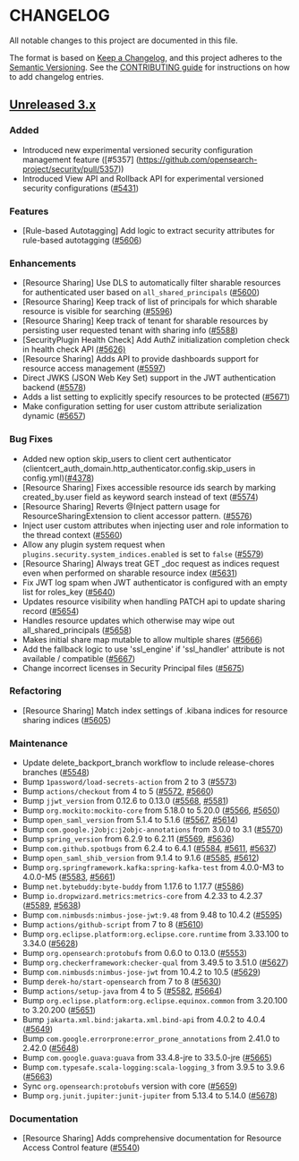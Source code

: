 # CHANGELOG
All notable changes to this project are documented in this file.

The format is based on [Keep a Changelog](https://keepachangelog.com/en/1.0.0/), and this project adheres to the [Semantic Versioning](https://semver.org/spec/v2.0.0.html). See the [CONTRIBUTING guide](./CONTRIBUTING.md#Changelog) for instructions on how to add changelog entries.

## [Unreleased 3.x]
### Added
- Introduced new experimental versioned security configuration management feature ([#5357] (https://github.com/opensearch-project/security/pull/5357))
- Introduced View API and Rollback API for experimental versioned security configurations ([#5431](https://github.com/opensearch-project/security/pull/5431))

### Features

* [Rule-based Autotagging] Add logic to extract security attributes for rule-based autotagging ([#5606](https://github.com/opensearch-project/security/pull/5606))

### Enhancements

- [Resource Sharing] Use DLS to automatically filter sharable resources for authenticated user based on `all_shared_principals` ([#5600](https://github.com/opensearch-project/security/pull/5600))
- [Resource Sharing] Keep track of list of principals for which sharable resource is visible for searching ([#5596](https://github.com/opensearch-project/security/pull/5596))
- [Resource Sharing] Keep track of tenant for sharable resources by persisting user requested tenant with sharing info ([#5588](https://github.com/opensearch-project/security/pull/5588))
- [SecurityPlugin Health Check] Add AuthZ initialization completion check in health check API [(#5626)](https://github.com/opensearch-project/security/pull/5626)
- [Resource Sharing] Adds API to provide dashboards support for resource access management ([#5597](https://github.com/opensearch-project/security/pull/5597))
- Direct JWKS (JSON Web Key Set) support in the JWT authentication backend ([#5578](https://github.com/opensearch-project/security/pull/5578))
- Adds a list setting to explicitly specify resources to be protected ([#5671](https://github.com/opensearch-project/security/pull/5671))
- Make configuration setting for user custom attribute serialization dynamic ([#5657](https://github.com/opensearch-project/security/pull/5657))

### Bug Fixes

- Added new option skip_users to client cert authenticator  (clientcert_auth_domain.http_authenticator.config.skip_users in config.yml)([#4378](https://github.com/opensearch-project/security/pull/5525))
- [Resource Sharing] Fixes accessible resource ids search by marking created_by.user field as keyword search instead of text ([#5574](https://github.com/opensearch-project/security/pull/5574))
- [Resource Sharing] Reverts @Inject pattern usage for ResourceSharingExtension to client accessor pattern. ([#5576](https://github.com/opensearch-project/security/pull/5576))
- Inject user custom attributes when injecting user and role information to the thread context ([#5560](https://github.com/opensearch-project/security/pull/5560))
- Allow any plugin system request when `plugins.security.system_indices.enabled` is set to `false` ([#5579](https://github.com/opensearch-project/security/pull/5579))
- [Resource Sharing] Always treat GET _doc request as indices request even when performed on sharable resource index ([#5631](https://github.com/opensearch-project/security/pull/5631))
- Fix JWT log spam when JWT authenticator is configured with an empty list for roles_key ([#5640](https://github.com/opensearch-project/security/pull/5640))
- Updates resource visibility when handling PATCH api to update sharing record ([#5654](https://github.com/opensearch-project/security/pull/5654))
- Handles resource updates which otherwise may wipe out all_shared_principals ([#5658](https://github.com/opensearch-project/security/pull/5658))
- Makes initial share map mutable to allow multiple shares ([#5666](https://github.com/opensearch-project/security/pull/5666))
- Add the fallback logic to use 'ssl_engine' if 'ssl_handler' attribute is not available / compatible ([#5667](https://github.com/opensearch-project/security/pull/5667))
- Change incorrect licenses in Security Principal files ([#5675](https://github.com/opensearch-project/security/pull/5675))

### Refactoring

- [Resource Sharing] Match index settings of .kibana indices for resource sharing indices ([#5605](https://github.com/opensearch-project/security/pull/5605))

### Maintenance
- Update delete_backport_branch workflow to include release-chores branches ([#5548](https://github.com/opensearch-project/security/pull/5548))
- Bump `1password/load-secrets-action` from 2 to 3 ([#5573](https://github.com/opensearch-project/security/pull/5573))
- Bump `actions/checkout` from 4 to 5 ([#5572](https://github.com/opensearch-project/security/pull/5572), [#5660](https://github.com/opensearch-project/security/pull/5660))
- Bump `jjwt_version` from 0.12.6 to 0.13.0 ([#5568](https://github.com/opensearch-project/security/pull/5568), [#5581](https://github.com/opensearch-project/security/pull/5581))
- Bump `org.mockito:mockito-core` from 5.18.0 to 5.20.0 ([#5566](https://github.com/opensearch-project/security/pull/5566), [#5650](https://github.com/opensearch-project/security/pull/5650))
- Bump `open_saml_version` from 5.1.4 to 5.1.6 ([#5567](https://github.com/opensearch-project/security/pull/5567), [#5614](https://github.com/opensearch-project/security/pull/5614))
- Bump `com.google.j2objc:j2objc-annotations` from 3.0.0 to 3.1 ([#5570](https://github.com/opensearch-project/security/pull/5570))
- Bump `spring_version` from 6.2.9 to 6.2.11 ([#5569](https://github.com/opensearch-project/security/pull/5569), [#5636](https://github.com/opensearch-project/security/pull/5636))
- Bump `com.github.spotbugs` from 6.2.4 to 6.4.1 ([#5584](https://github.com/opensearch-project/security/pull/5584), [#5611](https://github.com/opensearch-project/security/pull/5611), [#5637](https://github.com/opensearch-project/security/pull/5637))
- Bump `open_saml_shib_version` from 9.1.4 to 9.1.6 ([#5585](https://github.com/opensearch-project/security/pull/5585), [#5612](https://github.com/opensearch-project/security/pull/5612))
- Bump `org.springframework.kafka:spring-kafka-test` from 4.0.0-M3 to 4.0.0-M5 ([#5583](https://github.com/opensearch-project/security/pull/5583), [#5661](https://github.com/opensearch-project/security/pull/5661))
- Bump `net.bytebuddy:byte-buddy` from 1.17.6 to 1.17.7 ([#5586](https://github.com/opensearch-project/security/pull/5586))
- Bump `io.dropwizard.metrics:metrics-core` from 4.2.33 to 4.2.37 ([#5589](https://github.com/opensearch-project/security/pull/5589), [#5638](https://github.com/opensearch-project/security/pull/5638))
- Bump `com.nimbusds:nimbus-jose-jwt:9.48` from 9.48 to 10.4.2 ([#5595](https://github.com/opensearch-project/security/pull/5595))
- Bump `actions/github-script` from 7 to 8 ([#5610](https://github.com/opensearch-project/security/pull/5610))
- Bump `org.eclipse.platform:org.eclipse.core.runtime` from 3.33.100 to 3.34.0 ([#5628](https://github.com/opensearch-project/security/pull/5628))
- Bump `org.opensearch:protobufs` from 0.6.0 to 0.13.0 ([#5553](https://github.com/opensearch-project/security/pull/5553))
- Bump `org.checkerframework:checker-qual` from 3.49.5 to 3.51.0 ([#5627](https://github.com/opensearch-project/security/pull/5627))
- Bump `com.nimbusds:nimbus-jose-jwt` from 10.4.2 to 10.5 ([#5629](https://github.com/opensearch-project/security/pull/5629))
- Bump `derek-ho/start-opensearch` from 7 to 8 ([#5630](https://github.com/opensearch-project/security/pull/5630))
- Bump `actions/setup-java` from 4 to 5 ([#5582](https://github.com/opensearch-project/security/pull/5582), [#5664](https://github.com/opensearch-project/security/pull/5664))
- Bump `org.eclipse.platform:org.eclipse.equinox.common` from 3.20.100 to 3.20.200 ([#5651](https://github.com/opensearch-project/security/pull/5651))
- Bump `jakarta.xml.bind:jakarta.xml.bind-api` from 4.0.2 to 4.0.4 ([#5649](https://github.com/opensearch-project/security/pull/5649))
- Bump `com.google.errorprone:error_prone_annotations` from 2.41.0 to 2.42.0 ([#5648](https://github.com/opensearch-project/security/pull/5648))
- Bump `com.google.guava:guava` from 33.4.8-jre to 33.5.0-jre ([#5665](https://github.com/opensearch-project/security/pull/5665))
- Bump `com.typesafe.scala-logging:scala-logging_3` from 3.9.5 to 3.9.6 ([#5663](https://github.com/opensearch-project/security/pull/5663))
- Sync `org.opensearch:protobufs` version with core ([#5659](https://github.com/opensearch-project/security/pull/5659))
- Bump `org.junit.jupiter:junit-jupiter` from 5.13.4 to 5.14.0 ([#5678](https://github.com/opensearch-project/security/pull/5678))

### Documentation

- [Resource Sharing] Adds comprehensive documentation for Resource Access Control feature ([#5540](https://github.com/opensearch-project/security/pull/5540))

[Unreleased 3.x]: https://github.com/opensearch-project/security/compare/3.2...main
